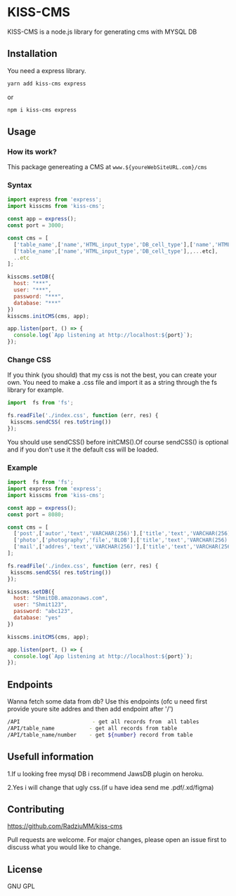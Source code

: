 # KISS-CMS

KISS-CMS is a node.js library for generating cms with MYSQL DB

## Installation

You need a express library.

```bash
yarn add kiss-cms express
```
or
```bash
npm i kiss-cms express 
```

## Usage
### How its work?
This package genereating a CMS at 
`www.${youreWebSiteURL.com}/cms`

### Syntax
```javascript
import express from 'express';
import kisscms from 'kiss-cms';

const app = express();
const port = 3000;

const cms = [
  ['table_name',['name','HTML_input_type','DB_cell_type'],['name','HTML_input_type','DB_cell_type'],...etc],
  ['table_name',['name','HTML_input_type','DB_cell_type'],,...etc],
  ..etc
];

kisscms.setDB({
  host: "***",
  user: "***",
  password: "***",
  database:	"***"
})
kisscms.initCMS(cms, app);

app.listen(port, () => {
  console.log(`App listening at http://localhost:${port}`);
});
```
### Change CSS
If you think (you should) that my css is not the best, you can create your own. You need to make a .css file and import it as a string through the fs library for example.
```javascript
import  fs from 'fs';

fs.readFile('./index.css', function (err, res) {
 kisscms.sendCSS( res.toString())
});
```
You should use sendCSS() before initCMS().Of course sendCSS() is optional and if you don't use it the default css will be loaded.
### Example
```javascript
import  fs from 'fs';
import express from 'express';
import kisscms from 'kiss-cms';

const app = express();
const port = 8080;

const cms = [
  ['post',['autor','text','VARCHAR(256)'],['title','text','VARCHAR(256)'],['content','text','VARCHAR(256)'],['date','date','DATE']],
  ['photo',['photography','file','BLOB'],['title','text','VARCHAR(256)']],
  ['mail',['addres','text','VARCHAR(256)'],['title','text','VARCHAR(256)'],['content','text','VARCHAR(256)']]
];

fs.readFile('./index.css', function (err, res) {
 kisscms.sendCSS( res.toString())
});

kisscms.setDB({
  host: "ShmitDB.amazonaws.com",
  user: "Shmit123",
  password: "abc123",
  database:	"yes"
})

kisscms.initCMS(cms, app);

app.listen(port, () => {
  console.log(`App listening at http://localhost:${port}`);
});
```
## Endpoints
Wanna fetch some data from db?
Use this endpoints (ofc u need first provide youre site addres and then add endpoint after '/')
```bash
/API                       - get all records from  all tables 
/API/table_name           - get all records from table 
/API/table_name/number    - get ${number} record from table
```
## Usefull information
1.If u looking free mysql DB i recommend JawsDB plugin on heroku.

2.Yes i will change that ugly css.(if u have idea send me .pdf/.xd/figma)

## Contributing
https://github.com/RadziuMM/kiss-cms

Pull requests are welcome. For major changes, please open an issue first to discuss what you would like to change.

## License
GNU GPL